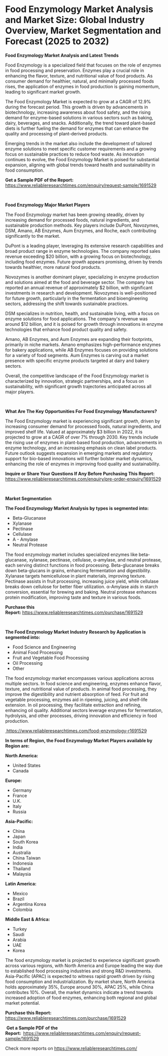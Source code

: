 <p><h1>Food Enzymology Market Analysis and Market Size: Global Industry Overview, Market Segmentation and Forecast (2025 to 2032)</h1></p><p><strong>Food Enzymology Market Analysis and Latest Trends</strong></p>
<p><p>Food Enzymology is a specialized field that focuses on the role of enzymes in food processing and preservation. Enzymes play a crucial role in enhancing the flavor, texture, and nutritional value of food products. As consumer demand for healthier, natural, and minimally processed foods rises, the application of enzymes in food production is gaining momentum, leading to significant market growth.</p><p>The Food Enzymology Market is expected to grow at a CAGR of 12.9% during the forecast period. This growth is driven by advancements in biotechnology, increasing awareness about food safety, and the rising demand for enzyme-based solutions in various sectors such as baking, dairy, beverages, and snacks. Additionally, the trend toward plant-based diets is further fueling the demand for enzymes that can enhance the quality and processing of plant-derived products.</p><p>Emerging trends in the market also include the development of tailored enzyme solutions to meet specific customer requirements and a growing focus on sustainable practices to reduce food waste. As innovation continues to evolve, the Food Enzymology Market is poised for substantial expansion, aligning with global trends toward health and sustainability in food consumption.</p></p>
<p><strong>Get a Sample PDF of the Report:&nbsp;</strong> <a href="https://www.reliableresearchtimes.com/enquiry/request-sample/1691529?utm_campaign=2284&utm_medium=2&utm_source=Github&utm_content=ia&utm_term=14022025&utm_id=food-enzymology">https://www.reliableresearchtimes.com/enquiry/request-sample/1691529</a></p>
<p>&nbsp;</p>
<p><strong>Food Enzymology Major Market Players</strong></p>
<p><p>The Food Enzymology market has been growing steadily, driven by increasing demand for processed foods, natural ingredients, and sustainable production methods. Key players include DuPont, Novozymes, DSM, Amano, AB Enzymes, Aum Enzymes, and Roche, each contributing significantly to the market.</p><p>DuPont is a leading player, leveraging its extensive research capabilities and broad product range in enzyme technologies. The company reported sales revenue exceeding $20 billion, with a growing focus on biotechnology, including food enzymes. Future growth appears promising, driven by trends towards healthier, more natural food products.</p><p>Novozymes is another dominant player, specializing in enzyme production and solutions aimed at the food and beverage sector. The company has reported an annual revenue of approximately $2 billion, with significant investments in research and development. Novozymes is well-positioned for future growth, particularly in the fermentation and bioengineering sectors, addressing the shift towards sustainable practices.</p><p>DSM specializes in nutrition, health, and sustainable living, with a focus on enzyme solutions for food applications. The company's revenue was around $12 billion, and it is poised for growth through innovations in enzyme technologies that enhance food product quality and safety.</p><p>Amano, AB Enzymes, and Aum Enzymes are expanding their footprints, primarily in niche markets. Amano emphasizes high-performance enzymes for bakery applications, while AB Enzymes focuses on providing solutions for a variety of food segments. Aum Enzymes is carving out a market presence with specific enzyme products targeted at dairy and bakery sectors.</p><p>Overall, the competitive landscape of the Food Enzymology market is characterized by innovation, strategic partnerships, and a focus on sustainability, with significant growth trajectories anticipated across all major players.</p></p>
<p>&nbsp;</p>
<p><strong>What Are The Key Opportunities For Food Enzymology Manufacturers?</strong></p>
<p><p>The Food Enzymology market is experiencing significant growth, driven by increasing consumer demand for processed foods, natural ingredients, and improved shelf life. Valued at approximately $3 billion in 2022, it is projected to grow at a CAGR of over 7% through 2030. Key trends include the rising use of enzymes in plant-based food production, advancements in enzyme technology, and an increasing emphasis on clean label products. Future outlook suggests expansion in emerging markets and regulatory support for bio-based innovations will further bolster market dynamics, enhancing the role of enzymes in improving food quality and sustainability.</p></p>
<p><strong>Inquire or Share Your Questions If Any Before Purchasing This Report:</strong> <a href="https://www.reliableresearchtimes.com/enquiry/pre-order-enquiry/1691529?utm_campaign=2284&utm_medium=2&utm_source=Github&utm_content=ia&utm_term=14022025&utm_id=food-enzymology">https://www.reliableresearchtimes.com/enquiry/pre-order-enquiry/1691529</a></p>
<p>&nbsp;</p>
<p><strong>Market Segmentation</strong></p>
<p><strong>The Food Enzymology Market Analysis by types is segmented into:</strong></p>
<p><ul><li>Beta-Glucanase</li><li>Xylanase</li><li>Pectinase</li><li>Cellulase</li><li>A - Amylase</li><li>Neutral Protease</li></ul></p>
<p><p>The food enzymology market includes specialized enzymes like beta-glucanase, xylanase, pectinase, cellulase, α-amylase, and neutral protease, each serving distinct functions in food processing. Beta-glucanase breaks down beta-glucans in grains, enhancing fermentation and digestibility. Xylanase targets hemicellulose in plant materials, improving texture. Pectinase assists in fruit processing, increasing juice yield, while cellulase breaks down cellulose for better fiber utilization. α-Amylase aids in starch conversion, essential for brewing and baking. Neutral protease enhances protein modification, improving taste and texture in various foods.</p></p>
<p><strong>Purchase this Report:&nbsp;</strong><a href="https://www.reliableresearchtimes.com/purchase/1691529?utm_campaign=2284&utm_medium=2&utm_source=Github&utm_content=ia&utm_term=14022025&utm_id=food-enzymology">https://www.reliableresearchtimes.com/purchase/1691529</a></p>
<p>&nbsp;</p>
<p><strong>The Food Enzymology Market Industry Research by Application is segmented into:</strong></p>
<p><ul><li>Food Science and Engineering</li><li>Animal Food Processing</li><li>Fruit and Vegetable Food Processing</li><li>Oil Processing</li><li>Other</li></ul></p>
<p><p>The food enzymology market encompasses various applications across multiple sectors. In food science and engineering, enzymes enhance flavor, texture, and nutritional value of products. In animal food processing, they improve the digestibility and nutrient absorption of feed. For fruit and vegetable processing, enzymes aid in ripening, juicing, and shelf-life extension. In oil processing, they facilitate extraction and refining, enhancing oil quality. Additional sectors leverage enzymes for fermentation, hydrolysis, and other processes, driving innovation and efficiency in food production.</p></p>
<p><a href="https://www.reliableresearchtimes.com/food-enzymology-r1691529?utm_campaign=2284&utm_medium=2&utm_source=Github&utm_content=ia&utm_term=14022025&utm_id=food-enzymology">&nbsp;https://www.reliableresearchtimes.com/food-enzymology-r1691529</a></p>
<p><strong>In terms of Region, the Food Enzymology Market Players available by Region are:</strong></p>
<p>
    <p> <strong> North America: </strong>
        <ul>
            <li>United States</li>
            <li>Canada</li>
        </ul>
        </p> 
    <p> <strong> Europe: </strong>
        <ul>
            <li>Germany</li>
            <li>France</li>
            <li>U.K.</li>
            <li>Italy</li>
            <li>Russia</li>
        </ul>
        </p> 
    <p> <strong> Asia-Pacific: </strong>
        <ul>
            <li>China</li>
            <li>Japan</li>
            <li>South Korea</li>
            <li>India</li>
            <li>Australia</li>
            <li>China Taiwan</li>
            <li>Indonesia</li>
            <li>Thailand</li>
            <li>Malaysia</li>
        </ul>
        </p> 
    <p> <strong> Latin America: </strong>
        <ul>
            <li>Mexico</li>
            <li>Brazil</li>
            <li>Argentina Korea</li>
            <li>Colombia</li>
        </ul>
        </p> 
    <p> <strong> Middle East & Africa: </strong>
        <ul>
            <li>Turkey</li>
            <li>Saudi</li>
            <li>Arabia</li>
            <li>UAE</li>
            <li>Korea</li>
        </ul>
    </p>
    </p>
<p><p>The food enzymology market is projected to experience significant growth across various regions, with North America and Europe leading the way due to established food processing industries and strong R&D investments. Asia-Pacific (APAC) is expected to witness rapid growth driven by rising food consumption and industrialization. By market share, North America holds approximately 35%, Europe around 30%, APAC 25%, while China contributes 10%. Overall, the market dynamics indicate a trend towards increased adoption of food enzymes, enhancing both regional and global market potential.</p></p>
<p><strong>Purchase this Report: </strong><a href="https://www.reliableresearchtimes.com/purchase/1691529?utm_campaign=2284&utm_medium=2&utm_source=Github&utm_content=ia&utm_term=14022025&utm_id=food-enzymology">https://www.reliableresearchtimes.com/purchase/1691529</a></p>
<p>&nbsp;<strong>Get a Sample PDF of the Report:&nbsp;&nbsp;</strong><a href="https://www.reliableresearchtimes.com/enquiry/request-sample/1691529?utm_campaign=2284&utm_medium=2&utm_source=Github&utm_content=ia&utm_term=14022025&utm_id=food-enzymology">https://www.reliableresearchtimes.com/enquiry/request-sample/1691529</a></p>
<p><strong></strong></p>
<p>Check more reports on <a href="https://www.reliableresearchtimes.com/?utm_campaign=2284&utm_medium=2&utm_source=Github&utm_content=ia&utm_term=14022025&utm_id=food-enzymology">https://www.reliableresearchtimes.com/</a></p>